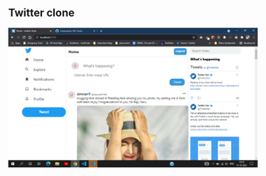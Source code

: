 ## Twitter clone

<img align="center"  src="https://github.com/Jranjangudu/twitter-clone/blob/master/public/readmeImg/twitter.png?raw=true" alt="img"/> 